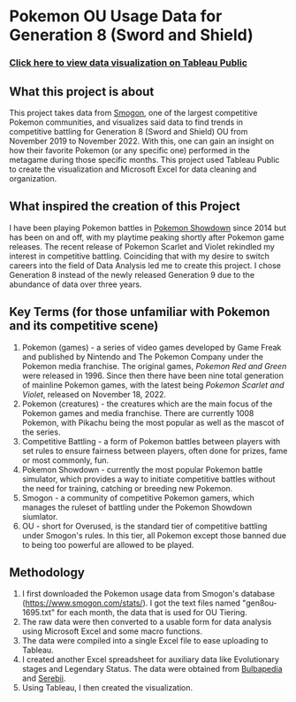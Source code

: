 # Pokemon OU Usage Data for Generation 8 (Sword and Shield)

### [Click here to view data visualization on Tableau Public](https://public.tableau.com/views/Pokemongen8v2/Dashboard1?:language=en-US&:display_count=n&:origin=viz_share_link)

## What this project is about

  This project takes data from [Smogon](www.smogon.com), one of the largest competitive Pokemon communities, and visualizes said data to find trends in competitive battling for Generation 8 (Sword and Shield) OU from November 2019 to November 2022. With this, one can gain an insight on how their favorite Pokemon (or any specific one) performed in the metagame during those specific months. This project used Tableau Public to create the visualization and Microsoft Excel for data cleaning and organization. 
  
## What inspired the creation of this Project

  I have been playing Pokemon battles in [Pokemon Showdown](play.pokemonshowdown.com) since 2014 but has been on and off, with my playtime peaking shortly after Pokemon game releases. The recent release of Pokemon Scarlet and Violet rekindled my interest in competitive battling. Coinciding that with my desire to switch careers into the field of Data Analysis led me to create this project. I chose Generation 8 instead of the newly released Generation 9 due to the abundance of data over three years.
  
## Key Terms (for those unfamiliar with Pokemon and its competitive scene)

  1. Pokemon (games) - a series of video games developed by Game Freak and published by Nintendo and The Pokemon Company under the Pokemon media franchise. The original games, _Pokemon Red and Green_ were released in 1996. Since then there have been nine total generation of mainline Pokemon games, with the latest being _Pokemon Scarlet and Violet_, released on November 18, 2022.
  2. Pokemon (creatures) - the creatures which are the main focus of the Pokemon games and media franchise. There are currently 1008 Pokemon, with Pikachu being the most popular as well as the mascot of the series.
  3. Competitive Battling - a form of Pokemon battles between players with set rules to ensure fairness between players, often done for prizes, fame or most commonly, fun.
  4. Pokemon Showdown - currently the most popular Pokemon battle simulator, which provides a way to initiate competitive battles without the need for training, catching or breeding new Pokemon.
  5. Smogon - a community of competitive Pokemon gamers, which manages the ruleset of battling under the Pokemon Showdown siumlator.
  6. OU - short for Overused, is the standard tier of competitive battling under Smogon's rules. In this tier, all Pokemon except those banned due to being too powerful are allowed to be played.
  
## Methodology

  1. I first downloaded the Pokemon usage data from Smogon's database (https://www.smogon.com/stats/). I got the text files named "gen8ou-1695.txt" for each month, the data that is used for OU Tiering.
  2. The raw data were then converted to a usable form for data analysis using Microsoft Excel and some macro functions.
  3. The data were compiled into a single Excel file to ease uploading to Tableau.
  4. I created another Excel spreadsheet for auxiliary data like Evolutionary stages and Legendary Status. The data were obtained from [Bulbapedia](https://bulbapedia.bulbagarden.net/wiki/Main_Page) and [Serebii](https://www.serebii.net/index2.shtml).
  5. Using Tableau, I then created the visualization.



